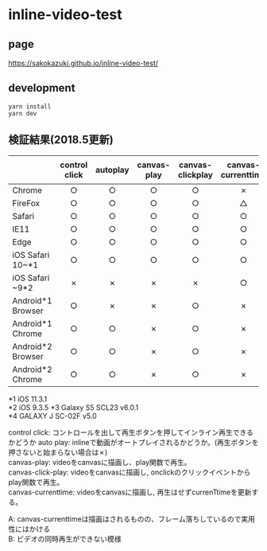 # inline-video-test

## page
https://sakokazuki.github.io/inline-video-test/

## development

`yarn install`  
`yarn dev`  

## 検証結果(2018.5更新)


|                   | control click | autoplay | canvas-play | canvas-clickplay | canvas-currenttime | 注釈 |
|:------------------|:-------------:|:--------:|:-----------:|:----------------:|:------------------:|:----:|
|Chrome             | ○ | ○ | ○ | ○ | ✗ | - |
|FireFox            | ○ | ○ | ○ | ○ | △ | A |
|Safari             | ○ | ○ | ○ | ○ | ○ | - |
|IE11               | ○ | ○ | ○ | ○ | ○ | - |
|Edge               | ○ | ○ | ○ | ○ | ○ | - |
|iOS Safari 10~*1   | ○ | ○ | ○ | ○ | ○ | - |
|iOS Safari ~9*2    | ✗ | ✗ | ✗ | ✗ | ○ | - |
|Android*1 Browser  | ○ | ✗ | ✗ | ○ | ✗ | B |
|Android*1 Chrome   | ○ | ○ | ✗ | ○ | ✗ | - |
|Android*2 Browser  | ○ | ○ | ✗ | ○ | ✗ | B |
|Android*2 Chrome   | ○ | ○ | ✗ | ○ | ✗ | - |


\*1 iOS 11.3.1  
\*2 iOS 9.3.5 
\*3 Galaxy S5 SCL23 v6.0.1  
\*4 GALAXY J SC-02F v5.0   

control click: コントロールを出して再生ボタンを押してインライン再生できるかどうか 
auto play: inlineで動画がオートプレイされるかどうか。(再生ボタンを押さないと始まらない場合は✗)  
canvas-play: videoをcanvasに描画し、play関数で再生。  
canvas-click-play: videoをcanvasに描画し, onclickのクリックイベントからplay関数で再生。  
canvas-currenttime: videoをcanvasに描画し, 再生はせずcurrenTtimeを更新する。  

A: canvas-currenttimeは描画はされるものの、フレーム落ちしているので実用性にはかける  
B: ビデオの同時再生ができない模様
